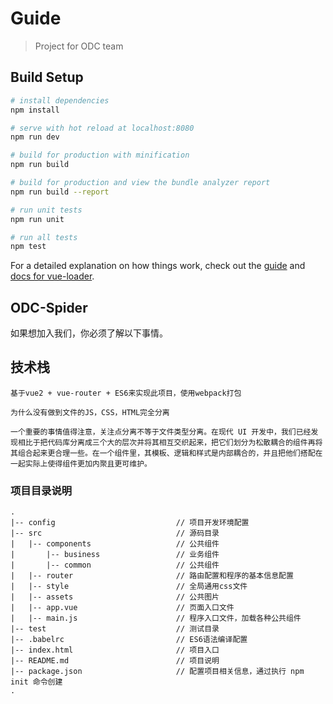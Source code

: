 # Guide

> Project for ODC team

## Build Setup

``` bash
# install dependencies
npm install

# serve with hot reload at localhost:8080
npm run dev

# build for production with minification
npm run build

# build for production and view the bundle analyzer report
npm run build --report

# run unit tests
npm run unit

# run all tests
npm test
```

For a detailed explanation on how things work, check out the [guide](http://vuejs-templates.github.io/webpack/) and [docs for vue-loader](http://vuejs.github.io/vue-loader).
## ODC-Spider
如果想加入我们，你必须了解以下事情。

## 技术栈
```
基于vue2 + vue-router + ES6来实现此项目，使用webpack打包
```


```
为什么没有做到文件的JS，CSS，HTML完全分离

一个重要的事情值得注意，关注点分离不等于文件类型分离。在现代 UI 开发中，我们已经发现相比于把代码库分离成三个大的层次并将其相互交织起来，把它们划分为松散耦合的组件再将其组合起来更合理一些。在一个组件里，其模板、逻辑和样式是内部耦合的，并且把他们搭配在一起实际上使得组件更加内聚且更可维护。
```
### 项目目录说明
```
.
|-- config                           // 项目开发环境配置
|-- src                              // 源码目录
|   |-- components                   // 公共组件
|       |-- business                 // 业务组件
|       |-- common                   // 公共组件
|   |-- router                       // 路由配置和程序的基本信息配置
|   |-- style                        // 全局通用css文件
|   |-- assets                       // 公共图片
|   |-- app.vue                      // 页面入口文件
|   |-- main.js                      // 程序入口文件，加载各种公共组件
|-- test                             // 测试目录
|-- .babelrc                         // ES6语法编译配置
|-- index.html                       // 项目入口
|-- README.md                        // 项目说明
|-- package.json                     // 配置项目相关信息，通过执行 npm init 命令创建
.
```

